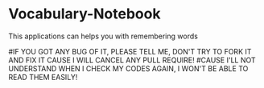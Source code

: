 # Vocabulary-Notebook
This applications can helps you with remembering words

#IF YOU GOT ANY BUG OF IT, PLEASE TELL ME, DON'T TRY TO FORK IT AND FIX IT CAUSE I WILL CANCEL ANY PULL REQUIRE!
#CAUSE I'LL NOT UNDERSTAND WHEN I CHECK MY CODES AGAIN, I WON'T BE ABLE TO READ THEM EASILY!